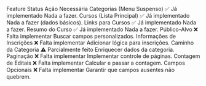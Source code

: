 Feature	Status	Ação Necessária
Categorias (Menu Suspenso)	✅ Já implementado	    Nada a fazer.
Cursos (Lista Principal)	✅ Já implementado	    Nada a fazer (dados básicos).
Links para Cursos	        ✅ Já implementado	    Nada a fazer.
Resumo do Curso	            ✅ Já implementado	    Nada a fazer.
Público-Alvo	            ❌ Falta implementar	    Buscar campos personalizados.
Informações de Inscrições	❌ Falta implementar	    Adicionar lógica para inscrições.
Caminho da Categoria	    ⚠️ Parcialmente feito	 Enriquecer dados da categoria.
Paginação	                ❌ Falta implementar	    Implementar controle de páginas.
Contagem de Editais	        ❌ Falta implementar	    Calcular e passar a contagem.
Campos Opcionais	        ❌ Falta implementar	    Garantir que campos ausentes não quebrem.
